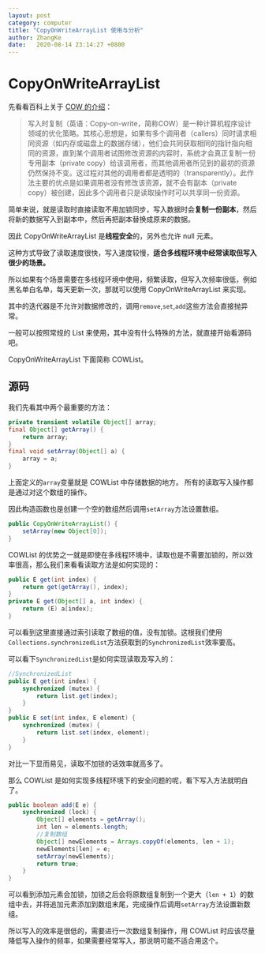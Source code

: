 ```yaml
---
layout: post
category: computer
title: "CopyOnWriteArrayList 使用与分析"
author: ZhangKe
date:   2020-08-14 23:14:27 +0800
---
```


# CopyOnWriteArrayList
先看看百科上关于 [COW 的介绍](https://zh.wikipedia.org/wiki/%E5%AF%AB%E5%85%A5%E6%99%82%E8%A4%87%E8%A3%BD "COW 的介绍")：
> 写入时复制（英语：Copy-on-write，简称COW）是一种计算机程序设计领域的优化策略。其核心思想是，如果有多个调用者（callers）同时请求相同资源（如内存或磁盘上的数据存储），他们会共同获取相同的指针指向相同的资源，直到某个调用者试图修改资源的内容时，系统才会真正复制一份专用副本（private copy）给该调用者，而其他调用者所见到的最初的资源仍然保持不变。这过程对其他的调用者都是透明的（transparently）。此作法主要的优点是如果调用者没有修改该资源，就不会有副本（private copy）被创建，因此多个调用者只是读取操作时可以共享同一份资源。
<!--more-->
简单来说，就是读取时直接读取不用加锁同步，写入数据时会**复制一份副本**，然后将新的数据写入到副本中，然后再把副本替换成原来的数据。

因此 CopyOnWriteArrayList 是**线程安全**的，另外也允许 null  元素。

这种方式导致了读取速度很快，写入速度较慢，**适合多线程环境中经常读取但写入很少的场景。**

所以如果有个场景需要在多线程环境中使用，频繁读取，但写入次频率很低，例如黑名单白名单，每天更新一次，那就可以使用 CopyOnWriteArrayList 来实现。

其中的迭代器是不允许对数据修改的，调用`remove`,`set`,`add`这些方法会直接抛异常。

一般可以按照常规的 List 来使用，其中没有什么特殊的方法，就直接开始看源码吧。

CopyOnWriteArrayList 下面简称 COWList。

## 源码
我们先看其中两个最重要的方法：
```java
private transient volatile Object[] array;
final Object[] getArray() {
    return array;
}
final void setArray(Object[] a) {
    array = a;
}
```
上面定义的`array`变量就是 COWList 中存储数据的地方。
所有的读取写入操作都是通过对这个数组的操作。

因此构造函数也是创建一个空的数组然后调用`setArray`方法设置数组。
```java
public CopyOnWriteArrayList() {
    setArray(new Object[0]);
}
```

COWList 的优势之一就是即使在多线程环境中，读取也是不需要加锁的，所以效率很高，那么我们来看看读取方法是如何实现的：
```java
public E get(int index) {
    return get(getArray(), index);
}
private E get(Object[] a, int index) {
    return (E) a[index];
}
```
可以看到这里直接通过索引读取了数组的值，没有加锁。这根我们使用`Collections.synchronizedList`方法获取到的`SynchronizedList`效率要高。

可以看下`SynchronizedList`是如何实现读取及写入的：
```java
//SynchronizedList
public E get(int index) {
    synchronized (mutex) {
        return list.get(index);
    }
}
public E set(int index, E element) {
    synchronized (mutex) {
        return list.set(index, element);
    }
}
```
对比一下显而易见，读取不加锁的话效率就高多了。

那么 COWList 是如何实现多线程环境下的安全问题的呢，看下写入方法就明白了。
```java
public boolean add(E e) {
    synchronized (lock) {
        Object[] elements = getArray();
        int len = elements.length;
        //复制数组
        Object[] newElements = Arrays.copyOf(elements, len + 1);
        newElements[len] = e;
        setArray(newElements);
        return true;
    }
}
```
可以看到添加元素会加锁，加锁之后会将原数组复制到一个更大（`len + 1`）的数组中去，并将追加元素添加到数组末尾，完成操作后调用`setArray`方法设置新数组。

所以写入的效率是很低的，需要进行一次数组复制操作，用 COWList 时应该尽量降低写入操作的频率，如果需要经常写入，那说明可能不适合用这个。
